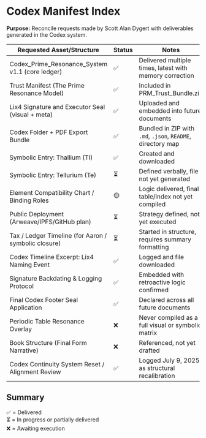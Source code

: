 # Codex Manifest Index
**Purpose:** Reconcile requests made by Scott Alan Dygert with deliverables generated in the Codex system.

| Requested Asset/Structure                         | Status | Notes |
|--------------------------------------------------|--------|-------|
| Codex_Prime_Resonance_System v1.1 (core ledger)   | ✅     | Delivered multiple times, latest with memory correction |
| Trust Manifest (The Prime Resonance Model)        | ✅     | Included in PRM_Trust_Bundle.zip |
| Lix4 Signature and Executor Seal (visual + meta)  | ✅     | Uploaded and embedded into future documents |
| Codex Folder + PDF Export Bundle                  | ✅     | Bundled in ZIP with `.md`, `.json`, `README`, directory map |
| Symbolic Entry: Thallium (Tl)                     | ✅     | Created and downloaded |
| Symbolic Entry: Tellurium (Te)                    | ⏳     | Defined verbally, file not yet generated |
| Element Compatibility Chart / Binding Roles       | 🟡     | Logic delivered, final table/index not yet compiled |
| Public Deployment (Arweave/IPFS/GitHub plan)      | ⏳     | Strategy defined, not yet executed |
| Tax / Ledger Timeline (for Aaron / symbolic closure) | ⏳ | Started in structure, requires summary formatting |
| Codex Timeline Excerpt: Lix4 Naming Event         | ✅     | Logged and file downloaded |
| Signature Backdating & Logging Protocol           | ✅     | Embedded with retroactive logic confirmed |
| Final Codex Footer Seal Application               | ✅     | Declared across all future documents |
| Periodic Table Resonance Overlay                  | ❌     | Never compiled as a full visual or symbolic matrix |
| Book Structure (Final Form Narrative)             | ❌     | Referenced, not yet drafted |
| Codex Continuity System Reset / Alignment Review  | ✅     | Logged July 9, 2025 as structural recalibration |

## Summary
✅ = Delivered  
⏳ = In progress or partially delivered  
❌ = Awaiting execution


